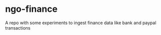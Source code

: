 # ngo-finance
A repo with some experiments to ingest finance data like bank and paypal transactions 
